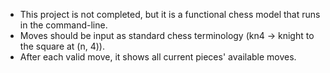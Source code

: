 - This project is not completed, but it is a functional chess model that runs in the command-line. 
- Moves should be input as standard chess terminology (kn4 -> knight to the square at (n, 4)).
- After each valid move, it shows all current pieces' available moves.
